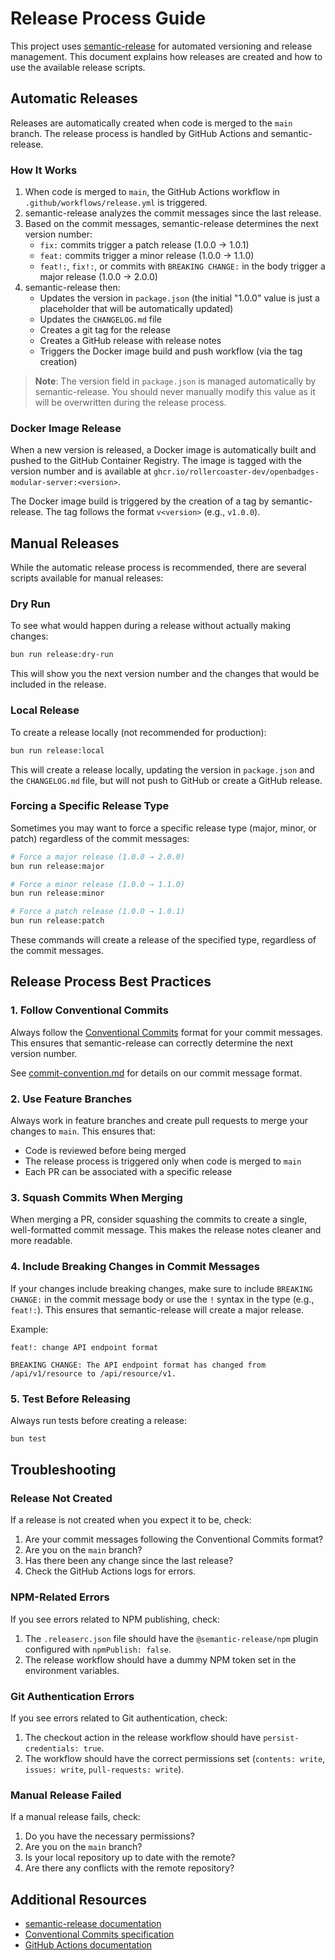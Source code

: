 # Release Process Guide

This project uses [semantic-release](https://github.com/semantic-release/semantic-release) for automated versioning and release management. This document explains how releases are created and how to use the available release scripts.

## Automatic Releases

Releases are automatically created when code is merged to the `main` branch. The release process is handled by GitHub Actions and semantic-release.

### How It Works

1. When code is merged to `main`, the GitHub Actions workflow in `.github/workflows/release.yml` is triggered.
2. semantic-release analyzes the commit messages since the last release.
3. Based on the commit messages, semantic-release determines the next version number:
   - `fix:` commits trigger a patch release (1.0.0 → 1.0.1)
   - `feat:` commits trigger a minor release (1.0.0 → 1.1.0)
   - `feat!:`, `fix!:`, or commits with `BREAKING CHANGE:` in the body trigger a major release (1.0.0 → 2.0.0)
4. semantic-release then:
   - Updates the version in `package.json` (the initial "1.0.0" value is just a placeholder that will be automatically updated)
   - Updates the `CHANGELOG.md` file
   - Creates a git tag for the release
   - Creates a GitHub release with release notes
   - Triggers the Docker image build and push workflow (via the tag creation)

> **Note**: The version field in `package.json` is managed automatically by semantic-release. You should never manually modify this value as it will be overwritten during the release process.

### Docker Image Release

When a new version is released, a Docker image is automatically built and pushed to the GitHub Container Registry. The image is tagged with the version number and is available at `ghcr.io/rollercoaster-dev/openbadges-modular-server:<version>`.

The Docker image build is triggered by the creation of a tag by semantic-release. The tag follows the format `v<version>` (e.g., `v1.0.0`).

## Manual Releases

While the automatic release process is recommended, there are several scripts available for manual releases:

### Dry Run

To see what would happen during a release without actually making changes:

```bash
bun run release:dry-run
```

This will show you the next version number and the changes that would be included in the release.

### Local Release

To create a release locally (not recommended for production):

```bash
bun run release:local
```

This will create a release locally, updating the version in `package.json` and the `CHANGELOG.md` file, but will not push to GitHub or create a GitHub release.

### Forcing a Specific Release Type

Sometimes you may want to force a specific release type (major, minor, or patch) regardless of the commit messages:

```bash
# Force a major release (1.0.0 → 2.0.0)
bun run release:major

# Force a minor release (1.0.0 → 1.1.0)
bun run release:minor

# Force a patch release (1.0.0 → 1.0.1)
bun run release:patch
```

These commands will create a release of the specified type, regardless of the commit messages.

## Release Process Best Practices

### 1. Follow Conventional Commits

Always follow the [Conventional Commits](https://www.conventionalcommits.org/) format for your commit messages. This ensures that semantic-release can correctly determine the next version number.

See [commit-convention.md](./commit-convention.md) for details on our commit message format.

### 2. Use Feature Branches

Always work in feature branches and create pull requests to merge your changes to `main`. This ensures that:

- Code is reviewed before being merged
- The release process is triggered only when code is merged to `main`
- Each PR can be associated with a specific release

### 3. Squash Commits When Merging

When merging a PR, consider squashing the commits to create a single, well-formatted commit message. This makes the release notes cleaner and more readable.

### 4. Include Breaking Changes in Commit Messages

If your changes include breaking changes, make sure to include `BREAKING CHANGE:` in the commit message body or use the `!` syntax in the type (e.g., `feat!:`). This ensures that semantic-release will create a major release.

Example:

```
feat!: change API endpoint format

BREAKING CHANGE: The API endpoint format has changed from /api/v1/resource to /api/resource/v1.
```

### 5. Test Before Releasing

Always run tests before creating a release:

```bash
bun test
```

## Troubleshooting

### Release Not Created

If a release is not created when you expect it to be, check:

1. Are your commit messages following the Conventional Commits format?
2. Are you on the `main` branch?
3. Has there been any change since the last release?
4. Check the GitHub Actions logs for errors.

### NPM-Related Errors

If you see errors related to NPM publishing, check:

1. The `.releaserc.json` file should have the `@semantic-release/npm` plugin configured with `npmPublish: false`.
2. The release workflow should have a dummy NPM token set in the environment variables.

### Git Authentication Errors

If you see errors related to Git authentication, check:

1. The checkout action in the release workflow should have `persist-credentials: true`.
2. The workflow should have the correct permissions set (`contents: write`, `issues: write`, `pull-requests: write`).

### Manual Release Failed

If a manual release fails, check:

1. Do you have the necessary permissions?
2. Are you on the `main` branch?
3. Is your local repository up to date with the remote?
4. Are there any conflicts with the remote repository?

## Additional Resources

- [semantic-release documentation](https://github.com/semantic-release/semantic-release)
- [Conventional Commits specification](https://www.conventionalcommits.org/)
- [GitHub Actions documentation](https://docs.github.com/en/actions)
